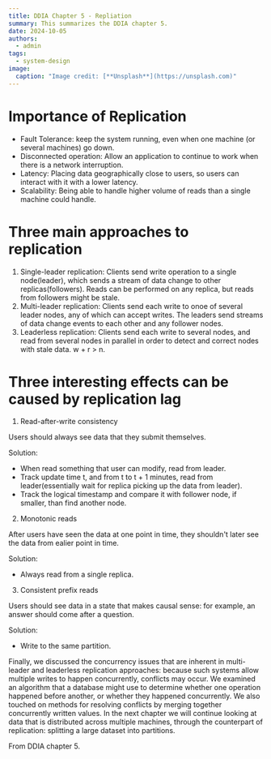 ```yaml
---
title: DDIA Chapter 5 - Repliation
summary: This summarizes the DDIA chapter 5.
date: 2024-10-05
authors:
  - admin
tags:
  - system-design
image:
  caption: "Image credit: [**Unsplash**](https://unsplash.com)"
---
```


# Importance of Replication

- Fault Tolerance: keep the system running, even when one machine (or several machines) go down.
- Disconnected operation: Allow an application to continue to work when there is a network interruption.
- Latency: Placing data geographically close to users, so users can interact with it with a lower latency.
- Scalability: Being able to handle higher volume of reads than a single machine could handle.

# Three main approaches to replication

1. Single-leader replication: Clients send write operation to a single node(leader), which sends a stream of data change to other replicas(followers). Reads can be performed on any replica, but reads from followers might be stale.
2. Multi-leader replication: Clients send each write to onoe of several leader nodes, any of which can accept writes. The leaders send streams of data change events to each other and any follower nodes.
3. Leaderless replication: Clients send each write to several nodes, and read from several nodes in parallel in order to detect and correct nodes with stale data. w + r > n.

# Three interesting effects can be caused by replication lag

1. Read-after-write consistency

Users should always see data that they submit themselves.

Solution:

- When read something that user can modify, read from leader.
- Track update time t, and from t to t + 1 minutes, read from leader(essentially wait for replica picking up the data from leader).
- Track the logical timestamp and compare it with follower node, if smaller, than find another node.

2. Monotonic reads

After users have seen the data at one point in time, they shouldn't later see the data from ealier point in time.

Solution:

- Always read from a single replica.

3. Consistent prefix reads

Users should see data in a state that makes causal sense: for example, an answer should come after a question.

Solution:

- Write to the same partition.

Finally, we discussed the concurrency issues that are inherent in multi-leader and leaderless replication approaches: because such systems allow multiple writes to happen concurrently, conflicts may occur. We examined an algorithm that a database might use to determine whether one operation happened before another, or whether they happened concurrently. We also touched on methods for resolving conflicts by merging together concurrently written values.
In the next chapter we will continue looking at data that is distributed across multiple machines, through the counterpart of replication: splitting a large dataset into partitions.

From DDIA chapter 5.
